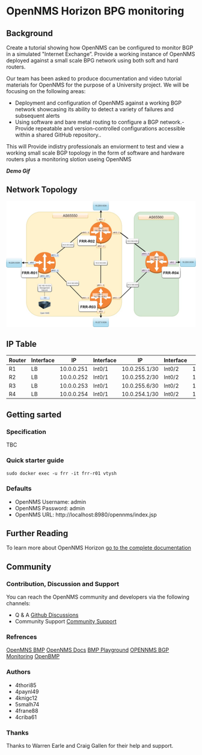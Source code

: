 # OpenNMS Horizon BPG  monitoring

## Background 
Create a tutorial showing how OpenNMS can be configured to monitor BGP in a simulated "Internet Exchange”. Provide a working instance of OpenNMS deployed against a small scale BPG network using both soft and hard routers.

 Our team has been asked to produce documentation and video tutorial materials for OpenNMS for the purpose of a University project. We will be focusing on the following areas:
- Deployment and configuration of OpenNMS against a working BGP network showcasing its ability to detect a variety of failures and subsequent alerts
- Using software and bare metal routing to configure a BGP network.​
 -Provide repeatable and version-controlled configurations accessible within a shared GitHub repository.​.

This will Provide indistry professionals an enviorment to test and view a working small scale  BGP topology in the form of software and hardware routers plus a monitoring slotion useing OpenNMS

***Demo Gif***

## Network Topology

![alt text](https://github.com/4knigc12/COM617/blob/main/software-routers/BGP%20Network%20Topology%20(1)-Virtual.jpg)

## IP Table 
| Router | Interface   | IP  		      | Interface    | IP 	        | Interface    | IP 	    | Interface    | IP 	 |
| -------| ------------| ------------| -------------|-------------| ----------| ------------- | -------------|-------------|
| R1     | LB          | 10.0.0.251 	| Int0/1       |10.0.255.1/30|Int0/2	    | 10.0.255.5/30 | Int0/0       |10.0.0.0/24  |
| R2     | LB          | 10.0.0.252 	| Int0/1       |10.0.255.2/30|Int0/2	    | 10.0.254.2/30 | Int0/0       |10.0.253.1/30|
| R3     | LB          | 10.0.0.253 	| Int0/1       |10.0.255.6/30|Int0/2	    | 10.0.254.5/30 | Int0/0       |10.0.253.2/30|
| R4     | LB          | 10.0.0.254 	| Int0/1       |10.0.254.1/30|Int0/2	    | 10.0.254.6/30 |              |		           |

## Getting sarted ##

### Specification

TBC

### Quick starter guide

    sudo docker exec -u frr -it frr-r01 vtysh

### Defaults

- OpenNMS Username: admin
- OpenNMS Password: admin
- OpenNMS URL: http://localhost:8980/opennms/index.jsp

## Further Reading

To learn more about OpenNMS Horizon [go to the complete documentation](https://docs.opennms.com/start-page/1.0.0/index.html)

## Community

### Contribution, Discussion and Support

You can reach the OpenNMS community and developers via the following channels:

- Q & A [Github Discussions](https://github.com/OpenNMS)
- Community Support [Community Support](https://opennms.discourse.group/)

### Refrences

[OpenMNS BMP](https://github.com/opennms-forge/bmp-playground)
[OpenNMS Docs](https://vault.opennms.com/docs/opennms/releases/27.2.0/guide-admin/guide-admin.pdf)
[BMP Playground](https://blog.no42.org/article/bmp-playground/)
[OPENNMS BGP Monitoring](https://www.opennms.com/en/blog/2020-04-21-new-in-opennms-bgp-monitoring-protocol-bmp-functionality/) 
[OpenBMP](https://www.openbmp.org/)

### Authors

- 4thori85  
- 4paynl49  
- 4knigc12
- 5smalh74
- 4frane88
- 4criba61

### Thanks

Thanks to Warren Earle and Craig Gallen for their help and support.
